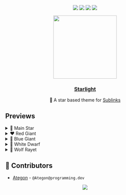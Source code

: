 <p align="center">
	<a href="https://github.com/sublinks/starlight/stargazers"><img src="https://img.shields.io/github/stars/sublinks/starlight?colorA=232634&colorB=fe974c&style=for-the-badge"></a>
	<a href="https://github.com/sublinks/starlight/issues"><img src="https://img.shields.io/github/issues/sublinks/starlight?colorA=232634&colorB=25af93&style=for-the-badge"></a>
	<a href="https://github.com/sublinks/starlight/contributors"><img src="https://img.shields.io/github/contributors/sublinks/starlight?colorA=232634&colorB=22b2c3&style=for-the-badge"></a>
  <a href="https://github.com/sublinks/starlight/releases"><img src="https://img.shields.io/github/release/sublinks/starlight?colorA=232634&colorB=177fa6&style=for-the-badge"></a>
</p>

<div align="center">
  <img src="https://avatars.githubusercontent.com/u/153321235?s=200&v=4" width=200px height=200px></img>
  <h3 align="center"><a href="">Starlight</a></h3>
  <p align="center">
    🌠 A star based theme for <a href="https://sublinks.org/">Sublinks</a>
  </p>
</div>

## Previews

<details>
<summary>💛 Main Star</summary>
</details>
<details>
<summary>❤️ Red Giant</summary>
</details>
<details>
<summary>💙 Blue Giant</summary>
</details>
<details>
<summary>🤍 White Dwarf</summary>
</details>
<details>
<summary>💜 Wolf Rayet</summary>
</details>

## 💝 Contributors

- [Ategon](https://github.com/Ategon) - `@Ategon@programming.dev`

<p align="center">
	<a href="https://github.com/sublinks/starlight/blob/main/LICENSE"><img src="https://img.shields.io/static/v1.svg?style=for-the-badge&label=License&message=MIT&colorA=232634&colorB=ee6941"/></a>
</p>
